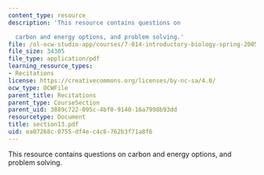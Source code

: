 ```yaml
---
content_type: resource
description: 'This resource contains questions on

  carbon and energy options, and problem solving.'
file: /ol-ocw-studio-app/courses/7-014-introductory-biology-spring-2005/ea07268c0755df4ec4c6762b3f71a8f6_section13.pdf
file_size: 34305
file_type: application/pdf
learning_resource_types:
- Recitations
license: https://creativecommons.org/licenses/by-nc-sa/4.0/
ocw_type: OCWFile
parent_title: Recitations
parent_type: CourseSection
parent_uid: 3889c722-095c-4bf0-9140-16a7998b93dd
resourcetype: Document
title: section13.pdf
uid: ea07268c-0755-df4e-c4c6-762b3f71a8f6
---
```

This resource contains questions on
carbon and energy options, and problem solving.